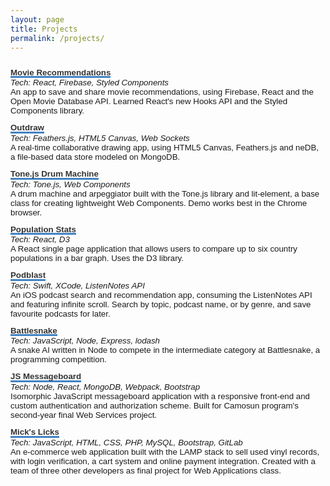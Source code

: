 ```yaml
---
layout: page
title: Projects
permalink: /projects/
---
```

  <head>
    <style>
      main {
        /* display: grid; 
        grid-auto-rows: auto; 
        grid-gap: 1em;  */
        padding: 1em 0;
        font-size: 95%;
        /* line-height: 1.5em; */
        font-family: 'Helvetica', 'Arial', sans-serif;
      }
      strong {
        color: blue;
      }
      p {
        margin: 0;
      }
      li {
        list-style-type: square;
      }
      h1, h2 {
        margin: 0;
      }
      ul {
        padding: 0 1em; 
        margin: 0.2em;
      }
      a {
        text-decoration: none;
      }
      code {
        background: none;
      }
      .address {
        display: flex;
        /* border-bottom: 2px solid #d9d9d9; */
        padding-bottom: 1em;
        justify-content: space-between; 
      }
      .linkIcons {
        align-self: end;
      }
      .mainSectionTitle {
        border-bottom: 1px solid;
        font-size: 105%;
      }
      .titleAndDate {
        display: flex;
        justify-content: space-between;
        flex-wrap: wrap;
      }
      .multirow {
        display: grid;
        grid-auto-rows: auto;
      }
      .multirow > :nth-child(n+2) {
        padding-top: 1em;
      }
      .experience > :nth-child(n+2) {
        padding-top: 1em;
      }
      .languageLists {
        width: 50%;
        display: flex;
        justify-content: space-between;
      }
      .multirowMulticolumn {
        display: grid; 
        grid-auto-rows: auto;
      }
      .multirowMulticolumn > :nth-child(n+3) {
        padding-top: 1em;
      }
      .projectLink {
        font-weight: bold;
        color: #333;
        border-bottom: 3px solid #4183C4;
        display: inline-block;
        line-height: 0.8;
      }
      .titleBold {
        font-weight: bold;
      }
      .italic {
        font-style: italic;
        text-align: left;
      }
      .separator {
        background-color: white;
        height: 15px;
      }
      @media only screen and (min-width: 850px)  {
        main {
          grid-template-columns: 14% auto;
          grid-column-gap: 5%;
        }
        .mainSectionTitle {
          border-bottom: none;
        }
        .flexList {
          display: flex;
          flex-direction: row; 
          justify-content: space-between;
        }
        .toolBox {
          display: flex; 
          flex-direction: row; 
          justify-content: space-between;
        }
        .toolBoxItem {
          width: 190px;
          margin: 0;
        }
        .separator {
          background-color: black;
          width: 2px;
          height: auto;
        }
      }
    </style>
  </head>
  <div>
    <!-- <section class="address">
      <h2></h2>
      <div class="linkIcons">
        <a href="https://github.com/a-bishop" ><i class="fab fa-github-square"></i></a>&nbsp;
        <a href="https://www.linkedin.com/in/andrew-n-bishop/" ><i class="fab fa-linkedin"></i></a>&nbsp;
      </div>
    </section> -->
    <main>
        <section>
            <a href="https://movie-recommendations.netlify.com" class="projectLink">Movie Recommendations</a>
            <p class="italic">Tech: React, Firebase, Styled Components &nbsp;<a href="https://github.com/a-bishop/movies-to-watch"><i class="fab fa-github-square gitHubLink"></i></a></p>
            <p>An app to save and share movie recommendations, using Firebase, React and the Open Movie Database API. Learned React's new Hooks API and the Styled Components library.</p>
            <br>
            <a href="https://sandbox.abishop.me" class="projectLink">Outdraw</a>
            <p class="italic">Tech: Feathers.js, HTML5 Canvas, Web Sockets &nbsp;<a href="https://github.com/a-bishop/feathers-draw"><i class="fab fa-github-square gitHubLink"></i></a></p>
            <p>A real-time collaborative drawing app, using HTML5 Canvas, Feathers.js and neDB, a file-based data store modeled on MongoDB.</p>
            <br>
            <a href="https://andrewnbishop.com/drum-machine" class="projectLink">Tone.js Drum Machine</a>
            <p class="italic">Tech: Tone.js, Web Components &nbsp;<a href="https://github.com/a-bishop/drum-machine"><i class="fab fa-github-square gitHubLink"></i></a></p>
            <p>A drum machine and arpeggiator built with the Tone.js library and lit-element, a base class for creating lightweight Web Components. Demo works best in the Chrome browser.</p>
            <br>
            <a href="https://andrewnbishop.com/population-stats" class="projectLink">Population Stats</a>
            <p class="italic">Tech: React, D3 &nbsp;<a href="https://github.com/a-bishop/population-stats"><i class="fab fa-github-square gitHubLink"></i></a></p>
            <p>A React single page application that allows users to compare up to six country populations in a bar graph. Uses the D3 library.</p>
            <br>
            <a href="https://github.com/a-bishop/podBlast" class="projectLink">Podblast</a>
            <p class="italic">Tech: Swift, XCode, ListenNotes API &nbsp;<a href="https://github.com/a-bishop/podBlast"><i class="fab fa-github-square gitHubLink"></i></a></p>
            <p>An iOS podcast search and recommendation app, consuming the ListenNotes API and featuring infinite scroll. Search by topic, podcast name, or by genre, and save favourite podcasts for later.</p>
            <br>
            <a href="https://github.com/a-bishop/battlesnake-samuel" class="projectLink" >Battlesnake</a>
            <p class="italic">Tech: JavaScript, Node, Express, lodash &nbsp;</p>
            <p>A snake AI written in Node to compete in the intermediate category at Battlesnake, a programming competition.</p>
            <br>
            <a href="https://js-messageboard.herokuapp.com/" class="projectLink" >JS Messageboard</a>
            <p class="italic">Tech: Node, React, MongoDB, Webpack, Bootstrap &nbsp;<a href="https://github.com/a-bishop/js-msgboard"><i class="fab fa-github-square gitHubLink"></i></a></p>
            <p>Isomorphic JavaScript messageboard application with a responsive front-end and custom authentication and authorization scheme. Built for Camosun program's second-year final Web Services project.</p>
            <br>
            <a href="https://github.com/a-bishop/micks-licks" class="projectLink" >Mick's Licks</a>
            <p class="italic">Tech: JavaScript, HTML, CSS, PHP, MySQL, Bootstrap, GitLab &nbsp;</p>
            <p>An e-commerce web application built with the LAMP stack to sell used vinyl records, with login verification, a cart system and online payment integration. Created with a team of three other developers as final project for Web Applications class.</p>
        </section>